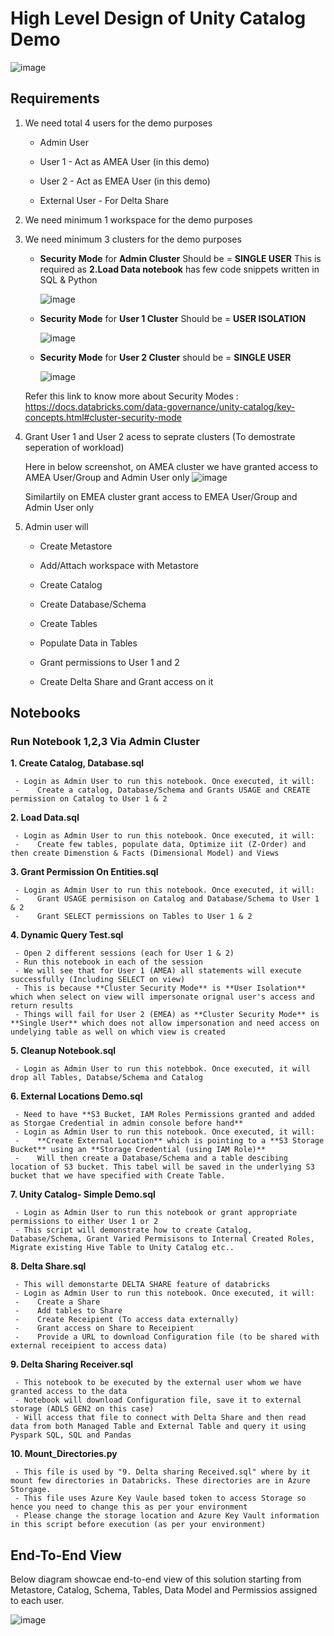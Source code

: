 # High Level Design of Unity Catalog Demo


![image](https://user-images.githubusercontent.com/95003669/168706922-ac2b77f5-46f7-44a8-8d47-11572080ad0f.png)

## Requirements

1. We need total 4 users for the demo purposes

      * Admin User

      * User 1 - Act as AMEA User (in this demo)

      * User 2 - Act as EMEA User (in this demo)

      * External User - For Delta Share
  
2.  We need minimum 1 workspace for the demo purposes
3.  We need minimum 3 clusters for the demo purposes
       * **Security Mode** for **Admin Cluster** Should be = **SINGLE USER** 
          This is required as **2.Load Data notebook** has few code snippets written in SQL & Python
          
          ![image](https://user-images.githubusercontent.com/95003669/174960164-ce540c02-adf0-4328-a05a-b3c754f49859.png)

          
       * **Security Mode** for **User 1 Cluster** Should be = **USER ISOLATION**

          ![image](https://user-images.githubusercontent.com/95003669/161189561-224aadf0-b50f-42b7-ad0f-38b3baeeee37.png)

       * **Security Mode** for **User 2 Cluster** should be = **SINGLE USER**

          ![image](https://user-images.githubusercontent.com/95003669/161189761-d6b3f3e3-279e-4f92-abcc-2ee6d707b1a0.png)

     Refer this link to know more about Security Modes : https://docs.databricks.com/data-governance/unity-catalog/key-concepts.html#cluster-security-mode 
     
4.  Grant User 1 and User 2 acess to seprate clusters (To demostrate seperation of workload)

     Here in below screenshot, on AMEA cluster we have granted access to AMEA User/Group and Admin User only
     ![image](https://user-images.githubusercontent.com/95003669/174963427-963fbc69-e69f-4c7f-8e51-914989194c30.png)

     Similartily on EMEA cluster grant access to EMEA User/Group and Admin User only

5.  Admin user will 

       * Create Metastore
       
       * Add/Attach workspace with Metastore
       
       * Create Catalog
       
       * Create Database/Schema
       
       * Create Tables
       
       * Populate Data in Tables
       
       * Grant permissions to User 1 and 2
       
       * Create Delta Share and Grant access on it
       
## Notebooks

### Run Notebook 1,2,3 Via Admin Cluster

**1. Create Catalog, Database.sql**

     - Login as Admin User to run this notebook. Once executed, it will:
     -    Create a catalog, Database/Schema and Grants USAGE and CREATE permission on Catalog to User 1 & 2 

**2. Load Data.sql**

     - Login as Admin User to run this notebook. Once executed, it will:
     -    Create few tables, populate data, Optimize iit (Z-Order) and then create Dimenstion & Facts (Dimensional Model) and Views 

**3. Grant Permission On Entities.sql**

     - Login as Admin User to run this notebook. Once executed, it will:
     -    Grant USAGE permisison on Catalog and Database/Schema to User 1 & 2
     -    Grant SELECT permissions on Tables to User 1 & 2

**4. Dynamic Query Test.sql**

     - Open 2 different sessions (each for User 1 & 2)
     - Run this notebook in each of the session
     - We will see that for User 1 (AMEA) all statements will execute successfully (Including SELECT on view)
     - This is because **Cluster Security Mode** is **User Isolation** which when select on view will impersonate orignal user's access and return results
     - Things will fail for User 2 (EMEA) as **Cluster Security Mode** is **Single User** which does not allow impersonation and need access on undelying table as well on which view is created

**5. Cleanup Notebook.sql**

     - Login as Admin User to run this notebbok. Once executed, it will drop all Tables, Databse/Schema and Catalog

**6. External Locations Demo.sql**

     - Need to have **S3 Bucket, IAM Roles Permissions granted and added as Storgae Credential in admin console before hand**
     - Login as Admin User to run this notebook. Once executed, it will:
     -    **Create External Location** which is pointing to a **S3 Storage Bucket** using an **Storage Credential (using IAM Role)**
     -    Will then create a Database/Schema and a table descibing location of S3 bucket. This tabel will be saved in the underlying S3 bucket that we have specified with Create Table. 

**7. Unity Catalog- Simple Demo.sql**

     - Login as Admin User to run this notebook or grant appropriate permissions to either User 1 or 2
     - This script will demonstrate how to create Catalog, Database/Schema, Grant Varied Permisisons to Internal Created Roles, Migrate existing Hive Table to Unity Catalog etc..

**8. Delta Share.sql**

     - This will demonstarte DELTA SHARE feature of databricks
     - Login as Admin User to run this notebook. Once executed, it will:
     -    Create a Share
     -    Add tables to Share
     -    Create Receipient (To access data externally)
     -    Grant access on Share to Receipient
     -    Provide a URL to download Configuration file (to be shared with external receipient to access data)

**9. Delta Sharing Receiver.sql**

     - This notebook to be executed by the external user whom we have granted access to the data
     - Notebook will download Configuration file, save it to external storage (ADLS GEN2 on this case)
     - Will access that file to connect with Delta Share and then read data from both Managed Table and External Table and query it using Pyspark SQL, SQL and Pandas

**10. Mount_Directories.py**

     - This file is used by "9. Delta sharing Received.sql" where by it mount few directories in Databricks. These directories are in Azure Storgage.
     - This file uses Azure Key Vaule based token to access Storage so hence you need to change this as per your environment
     - Please change the storage location and Azure Key Vault information in this script before execution (as per your environment)


## End-To-End View 
Below diagram showcae end-to-end view of this solution starting from Metastore, Catalog, Schema, Tables, Data Model and Permissios assigned to each user.

![image](https://user-images.githubusercontent.com/95003669/168709012-235aa8dc-bfe0-4d9e-82e3-b31c9141a3c2.png)
